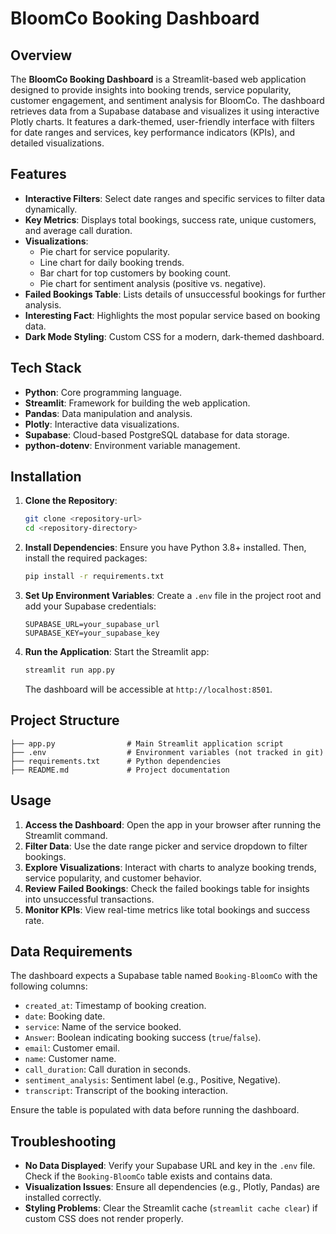 # BloomCo Booking Dashboard

## Overview
The **BloomCo Booking Dashboard** is a Streamlit-based web application designed to provide insights into booking trends, service popularity, customer engagement, and sentiment analysis for BloomCo. The dashboard retrieves data from a Supabase database and visualizes it using interactive Plotly charts. It features a dark-themed, user-friendly interface with filters for date ranges and services, key performance indicators (KPIs), and detailed visualizations.

## Features
- **Interactive Filters**: Select date ranges and specific services to filter data dynamically.
- **Key Metrics**: Displays total bookings, success rate, unique customers, and average call duration.
- **Visualizations**:
  - Pie chart for service popularity.
  - Line chart for daily booking trends.
  - Bar chart for top customers by booking count.
  - Pie chart for sentiment analysis (positive vs. negative).
- **Failed Bookings Table**: Lists details of unsuccessful bookings for further analysis.
- **Interesting Fact**: Highlights the most popular service based on booking data.
- **Dark Mode Styling**: Custom CSS for a modern, dark-themed dashboard.

## Tech Stack
- **Python**: Core programming language.
- **Streamlit**: Framework for building the web application.
- **Pandas**: Data manipulation and analysis.
- **Plotly**: Interactive data visualizations.
- **Supabase**: Cloud-based PostgreSQL database for data storage.
- **python-dotenv**: Environment variable management.

## Installation
1. **Clone the Repository**:
   ```bash
   git clone <repository-url>
   cd <repository-directory>
   ```

2. **Install Dependencies**:
   Ensure you have Python 3.8+ installed. Then, install the required packages:
   ```bash
   pip install -r requirements.txt
   ```

3. **Set Up Environment Variables**:
   Create a `.env` file in the project root and add your Supabase credentials:
   ```env
   SUPABASE_URL=your_supabase_url
   SUPABASE_KEY=your_supabase_key
   ```

4. **Run the Application**:
   Start the Streamlit app:
   ```bash
   streamlit run app.py
   ```
   The dashboard will be accessible at `http://localhost:8501`.

## Project Structure
```
├── app.py                # Main Streamlit application script
├── .env                  # Environment variables (not tracked in git)
├── requirements.txt      # Python dependencies
├── README.md             # Project documentation
```

## Usage
1. **Access the Dashboard**: Open the app in your browser after running the Streamlit command.
2. **Filter Data**: Use the date range picker and service dropdown to filter bookings.
3. **Explore Visualizations**: Interact with charts to analyze booking trends, service popularity, and customer behavior.
4. **Review Failed Bookings**: Check the failed bookings table for insights into unsuccessful transactions.
5. **Monitor KPIs**: View real-time metrics like total bookings and success rate.

## Data Requirements
The dashboard expects a Supabase table named `Booking-BloomCo` with the following columns:
- `created_at`: Timestamp of booking creation.
- `date`: Booking date.
- `service`: Name of the service booked.
- `Answer`: Boolean indicating booking success (`true`/`false`).
- `email`: Customer email.
- `name`: Customer name.
- `call_duration`: Call duration in seconds.
- `sentiment_analysis`: Sentiment label (e.g., Positive, Negative).
- `transcript`: Transcript of the booking interaction.

Ensure the table is populated with data before running the dashboard.

## Troubleshooting
- **No Data Displayed**: Verify your Supabase URL and key in the `.env` file. Check if the `Booking-BloomCo` table exists and contains data.
- **Visualization Issues**: Ensure all dependencies (e.g., Plotly, Pandas) are installed correctly.
- **Styling Problems**: Clear the Streamlit cache (`streamlit cache clear`) if custom CSS does not render properly.
